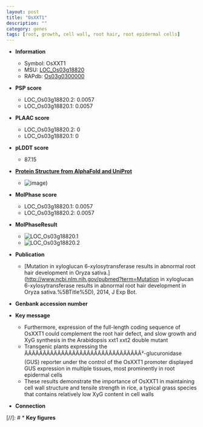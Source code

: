 ```yaml
---
layout: post
title: "OsXXT1"
description: ""
category: genes
tags: [root, growth, cell wall, root hair, root epidermal cells]
---
```


* **Information**  
    + Symbol: OsXXT1  
    + MSU: [LOC_Os03g18820](http://rice.plantbiology.msu.edu/cgi-bin/ORF_infopage.cgi?orf=LOC_Os03g18820)  
    + RAPdb: [Os03g0300000](http://rapdb.dna.affrc.go.jp/viewer/gbrowse_details/irgsp1?name=Os03g0300000)  

* **PSP score**  
    + LOC_Os03g18820.2: 0.0057 
    + LOC_Os03g18820.1: 0.0057 

* **PLAAC score**  
    + LOC_Os03g18820.2: 0 
    + LOC_Os03g18820.1: 0 

* **pLDDT score**
    + 87.15

* **[Protein Structure from AlphaFold and UniProt](https://www.uniprot.org/uniprotkb/Q10MQ0/entry#structure)**
    + ![image](https://ricepsp.github.io/images/Q1/AF-Q10MQ0-F1.png))

* **MolPhase score**
    + LOC_Os03g18820.1: 0.0057
    + LOC_Os03g18820.2: 0.0057

* **MolPhaseResult**
    + ![LOC_Os03g18820.1](https://ricepsp.github.io/pictures/LOC_Os03g/LOC_Os03g18820.1.png)
    + ![LOC_Os03g18820.2](https://ricepsp.github.io/pictures/LOC_Os03g/LOC_Os03g18820.2.png)

* **Publication**  
    + [Mutation in xyloglucan 6-xylosytransferase results in abnormal root hair development in Oryza sativa.](http://www.ncbi.nlm.nih.gov/pubmed?term=Mutation in xyloglucan 6-xylosytransferase results in abnormal root hair development in Oryza sativa.%5BTitle%5D), 2014, J Exp Bot.

* **Genbank accession number**  

* **Key message**  
    + Furthermore, expression of the full-length coding sequence of OsXXT1 could complement the root hair defect, and slow growth and XyG synthesis in the Arabidopsis xxt1 xxt2 double mutant
    + Transgenic plants expressing the ÃÂÃÂÃÂÃÂÃÂÃÂÃÂÃÂÃÂÃÂÃÂÃÂÃÂÃÂÃÂÃÂ²-glucuronidase (GUS) reporter under the control of the OsXXT1 promoter displayed GUS expression in multiple tissues, most prominently in root epidermal cells
    + These results demonstrate the importance of OsXXT1 in maintaining cell wall structure and tensile strength in rice, a typical grass species that contains relatively low XyG content in cell walls

* **Connection**  

[//]: # * **Key figures**  


